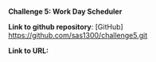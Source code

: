 **Challenge 5:  Work Day Scheduler**

**Link to github repository**:  [GitHub] https://github.com/sas1300/challenge5.git

**Link to URL:** 